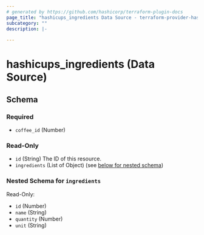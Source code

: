 ```yaml
---
# generated by https://github.com/hashicorp/terraform-plugin-docs
page_title: "hashicups_ingredients Data Source - terraform-provider-hashicups"
subcategory: ""
description: |-
  
---
```


# hashicups_ingredients (Data Source)





<!-- schema generated by tfplugindocs -->
## Schema

### Required

- `coffee_id` (Number)

### Read-Only

- `id` (String) The ID of this resource.
- `ingredients` (List of Object) (see [below for nested schema](#nestedatt--ingredients))

<a id="nestedatt--ingredients"></a>
### Nested Schema for `ingredients`

Read-Only:

- `id` (Number)
- `name` (String)
- `quantity` (Number)
- `unit` (String)
